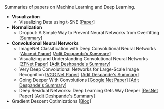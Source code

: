 Summaries of papers on Machine Learning and Deep Learning. <br/>

* <b>Visualization</b>
  * Visualizing Data using t-SNE [[Paper](http://www.jmlr.org/papers/volume9/vandermaaten08a/vandermaaten08a.pdf)]
* <b>Normalization</b>
  * Dropout: A Simple Way to Prevent Neural Networks from Overfitting [[Summary](https://ndeepesh.github.io/post/dropout/)]
* <b>Convolutional Neural Networks</b>
  * ImageNet Classification with Deep Convolutional Neural Networks [[Alexnet Paper](https://papers.nips.cc/paper/4824-imagenet-classification-with-deep-convolutional-neural-networks.pdf)] [[Adit Despande's Summary](https://adeshpande3.github.io/adeshpande3.github.io/The-9-Deep-Learning-Papers-You-Need-To-Know-About.html)]
  * Visualizing and Understanding Convolutional Neural Networks [[ZFNet Paper](https://arxiv.org/pdf/1311.2901v3.pdf)] [[Adit Deshpande's Summary](https://adeshpande3.github.io/adeshpande3.github.io/The-9-Deep-Learning-Papers-You-Need-To-Know-About.html)]
  * Very Deep Convolutional Networks for Large-Scale Image Recognition [[VGG Net Paper](https://arxiv.org/abs/1409.1556)] [[Adit Despande's Summary](https://adeshpande3.github.io/adeshpande3.github.io/The-9-Deep-Learning-Papers-You-Need-To-Know-About.html)]
  * Going Deeper With Convolutions [[Google Net Paper](http://www.cv-foundation.org/openaccess/content_cvpr_2015/papers/Szegedy_Going_Deeper_With_2015_CVPR_paper.pdf)] [[Adit Despande's Summary](https://adeshpande3.github.io/adeshpande3.github.io/The-9-Deep-Learning-Papers-You-Need-To-Know-About.html)]
  * Deep Residual Networks: Deep Learning Gets Way Deeper [[ResNet Paper](http://www.cv-foundation.org/openaccess/content_cvpr_2015/papers/Szegedy_Going_Deeper_With_2015_CVPR_paper.pdf)] [[Adit Deshpande's Summary](https://adeshpande3.github.io/adeshpande3.github.io/The-9-Deep-Learning-Papers-You-Need-To-Know-About.html)]
* Gradient Descent Optimizations [[Blog](https://ndeepesh.github.io/post/gradientdescentoptimizations/)]

